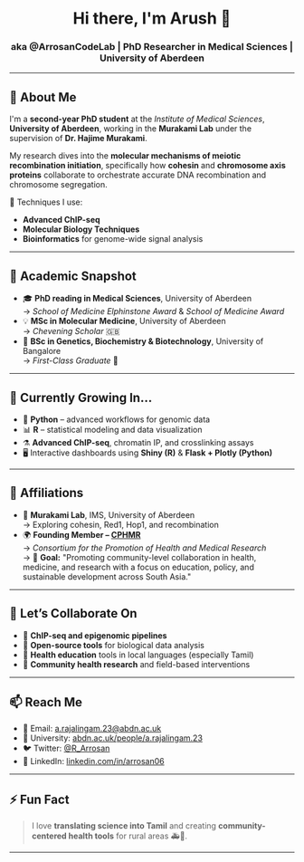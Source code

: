 <h1 align="center">Hi there, I'm Arush 👋</h1>
<h3 align="center">aka @ArrosanCodeLab | PhD Researcher in Medical Sciences | University of Aberdeen</h3>

---

## 🧬 About Me

I'm a **second-year PhD student** at the *Institute of Medical Sciences*, **University of Aberdeen**, working in the **Murakami Lab** under the supervision of **Dr. Hajime Murakami**.

My research dives into the **molecular mechanisms of meiotic recombination initiation**, specifically how **cohesin** and **chromosome axis proteins** collaborate to orchestrate accurate DNA recombination and chromosome segregation.

🔬 Techniques I use:
- **Advanced ChIP-seq**
- **Molecular Biology Techniques**
- **Bioinformatics** for genome-wide signal analysis

---

## 🧠 Academic Snapshot

- 🎓 **PhD reading in Medical Sciences**, University of Aberdeen  
  → *School of Medicine Elphinstone Award* & *School of Medicine Award*
- 💡 **MSc in Molecular Medicine**, University of Aberdeen  
  → *Chevening Scholar* 🇬🇧
- 🧬 **BSc in Genetics, Biochemistry & Biotechnology**, University of Bangalore  
  → *First-Class Graduate* 🥇

---

## 🌱 Currently Growing In...

- 🐍 **Python** – advanced workflows for genomic data
- 📊 **R** – statistical modeling and data visualization
- ⚗️ **Advanced ChIP-seq**, chromatin IP, and crosslinking assays
- 🖥️ Interactive dashboards using **Shiny (R)** & **Flask + Plotly (Python)**

---

## 🧩 Affiliations

- 🧪 **Murakami Lab**, IMS, University of Aberdeen  
  → Exploring cohesin, Red1, Hop1, and recombination
- 🌍 **Founding Member – [CPHMR](https://cphmr.org/)**  
  → *Consortium for the Promotion of Health and Medical Research*  
  → 🎯 **Goal:** "Promoting community-level collaboration in health, medicine, and research with a focus on education, policy, and sustainable development across South Asia."

---

## 🤝 Let’s Collaborate On

- 🔬 **ChIP-seq and epigenomic pipelines**
- 🧬 **Open-source tools** for biological data analysis
- 🌱 **Health education** tools in local languages (especially Tamil)
- 🏥 **Community health research** and field-based interventions

---

## 📫 Reach Me

- 📧 Email: [a.rajalingam.23@abdn.ac.uk](mailto:a.rajalingam.23@abdn.ac.uk)  
- 🔗 University: [abdn.ac.uk/people/a.rajalingam.23](https://www.abdn.ac.uk/people/a.rajalingam.23)  
- 🐦 Twitter: [@R_Arrosan](https://x.com/R_Arrosan)  
- 💼 LinkedIn: [linkedin.com/in/arrosan06](https://www.linkedin.com/in/arrosan06)

---

## ⚡ Fun Fact

> I love **translating science into Tamil** and creating **community-centered health tools** for rural areas 🚑📘.

---

<!---
ArrosanCodeLab/ArrosanCodeLab is a ✨ special ✨ repository because its `README.md` appears on your GitHub profile.
--->

